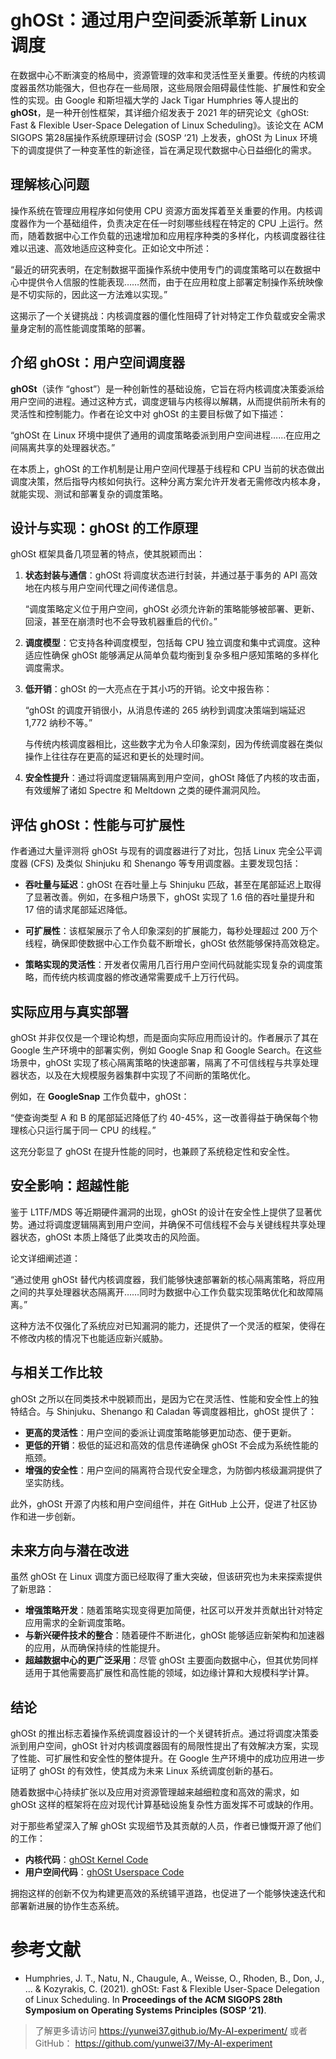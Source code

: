 # ghOSt：通过用户空间委派革新 Linux 调度

在数据中心不断演变的格局中，资源管理的效率和灵活性至关重要。传统的内核调度器虽然功能强大，但也存在一些局限，这些局限会阻碍最佳性能、扩展性和安全性的实现。由 Google 和斯坦福大学的 Jack Tigar Humphries 等人提出的**ghOSt**，是一种开创性框架，其详细介绍发表于 2021 年的研究论文《ghOSt: Fast & Flexible User-Space Delegation of Linux Scheduling》。该论文在 ACM SIGOPS 第28届操作系统原理研讨会 (SOSP ‘21) 上发表，ghOSt 为 Linux 环境下的调度提供了一种变革性的新途径，旨在满足现代数据中心日益细化的需求。

## 理解核心问题

操作系统在管理应用程序如何使用 CPU 资源方面发挥着至关重要的作用。内核调度器作为一个基础组件，负责决定在任一时刻哪些线程在特定的 CPU 上运行。然而，随着数据中心工作负载的迅速增加和应用程序种类的多样化，内核调度器往往难以迅速、高效地适应这种变化。正如论文中所述：

“最近的研究表明，在定制数据平面操作系统中使用专门的调度策略可以在数据中心中提供令人信服的性能表现……然而，由于在应用粒度上部署定制操作系统映像是不切实际的，因此这一方法难以实现。”

这揭示了一个关键挑战：内核调度器的僵化性阻碍了针对特定工作负载或安全需求量身定制的高性能调度策略的部署。

## 介绍 ghOSt：用户空间调度器

**ghOSt**（读作 “ghost”）是一种创新性的基础设施，它旨在将内核调度决策委派给用户空间的进程。通过这种方式，调度逻辑与内核得以解耦，从而提供前所未有的灵活性和控制能力。作者在论文中对 ghOSt 的主要目标做了如下描述：

“ghOSt 在 Linux 环境中提供了通用的调度策略委派到用户空间进程……在应用之间隔离共享的处理器状态。”

在本质上，ghOSt 的工作机制是让用户空间代理基于线程和 CPU 当前的状态做出调度决策，然后指导内核如何执行。这种分离方案允许开发者无需修改内核本身，就能实现、测试和部署复杂的调度策略。

## 设计与实现：ghOSt 的工作原理

ghOSt 框架具备几项显著的特点，使其脱颖而出：

1. **状态封装与通信**：ghOSt 将调度状态进行封装，并通过基于事务的 API 高效地在内核与用户空间代理之间传递信息。
   
   “调度策略定义位于用户空间，ghOSt 必须允许新的策略能够被部署、更新、回滚，甚至在崩溃时也不会导致机器重启的代价。”

2. **调度模型**：它支持各种调度模型，包括每 CPU 独立调度和集中式调度。这种适应性确保 ghOSt 能够满足从简单负载均衡到复杂多租户感知策略的多样化调度需求。

3. **低开销**：ghOSt 的一大亮点在于其小巧的开销。论文中报告称：
   
   “ghOSt 的调度开销很小，从消息传递的 265 纳秒到调度决策端到端延迟 1,772 纳秒不等。”

   与传统内核调度器相比，这些数字尤为令人印象深刻，因为传统调度器在类似操作上往往存在更高的延迟和更长的处理时间。

4. **安全性提升**：通过将调度逻辑隔离到用户空间，ghOSt 降低了内核的攻击面，有效缓解了诸如 Spectre 和 Meltdown 之类的硬件漏洞风险。

## 评估 ghOSt：性能与可扩展性

作者通过大量评测将 ghOSt 与现有的调度器进行了对比，包括 Linux 完全公平调度器 (CFS) 及类似 Shinjuku 和 Shenango 等专用调度器。主要发现包括：

- **吞吐量与延迟**：ghOSt 在吞吐量上与 Shinjuku 匹敌，甚至在尾部延迟上取得了显著改善。例如，在多租户场景下，ghOSt 实现了 1.6 倍的吞吐量提升和 17 倍的请求尾部延迟降低。

- **可扩展性**：该框架展示了令人印象深刻的扩展能力，每秒处理超过 200 万个线程，确保即使数据中心工作负载不断增长，ghOSt 依然能够保持高效稳定。

- **策略实现的灵活性**：开发者仅需用几百行用户空间代码就能实现复杂的调度策略，而传统内核调度器的修改通常需要成千上万行代码。

## 实际应用与真实部署

ghOSt 并非仅仅是一个理论构想，而是面向实际应用而设计的。作者展示了其在 Google 生产环境中的部署实例，例如 Google Snap 和 Google Search。在这些场景中，ghOSt 实现了核心隔离策略的快速部署，隔离了不可信线程与共享处理器状态，以及在大规模服务器集群中实现了不间断的策略优化。

例如，在 **GoogleSnap** 工作负载中，ghOSt：

“使查询类型 A 和 B 的尾部延迟降低了约 40-45%，这一改善得益于确保每个物理核心只运行属于同一 CPU 的线程。”

这充分彰显了 ghOSt 在提升性能的同时，也兼顾了系统稳定性和安全性。

## 安全影响：超越性能

鉴于 L1TF/MDS 等近期硬件漏洞的出现，ghOSt 的设计在安全性上提供了显著优势。通过将调度逻辑隔离到用户空间，并确保不可信线程不会与关键线程共享处理器状态，ghOSt 本质上降低了此类攻击的风险面。

论文详细阐述道：

“通过使用 ghOSt 替代内核调度器，我们能够快速部署新的核心隔离策略，将应用之间的共享处理器状态隔离开……同时为数据中心工作负载实现策略优化和故障隔离。”

这种方法不仅强化了系统应对已知漏洞的能力，还提供了一个灵活的框架，使得在不修改内核的情况下也能适应新兴威胁。

## 与相关工作比较

ghOSt 之所以在同类技术中脱颖而出，是因为它在灵活性、性能和安全性上的独特结合。与 Shinjuku、Shenango 和 Caladan 等调度器相比，ghOSt 提供了：

- **更高的灵活性**：用户空间的委派让调度策略能够更加动态、便于更新。
- **更低的开销**：极低的延迟和高效的信息传递确保 ghOSt 不会成为系统性能的瓶颈。
- **增强的安全性**：用户空间的隔离符合现代安全理念，为防御内核级漏洞提供了坚实防线。

此外，ghOSt 开源了内核和用户空间组件，并在 GitHub 上公开，促进了社区协作和进一步创新。

## 未来方向与潜在改进

虽然 ghOSt 在 Linux 调度方面已经取得了重大突破，但该研究也为未来探索提供了新思路：

- **增强策略开发**：随着策略实现变得更加简便，社区可以开发并贡献出针对特定应用需求的全新调度策略。
- **与新兴硬件技术的整合**：随着硬件不断进化，ghOSt 能够适应新架构和加速器的应用，从而确保持续的性能提升。
- **超越数据中心的更广泛采用**：尽管 ghOSt 主要面向数据中心，但其优势同样适用于其他需要高扩展性和高性能的领域，如边缘计算和大规模科学计算。

## 结论

ghOSt 的推出标志着操作系统调度器设计的一个关键转折点。通过将调度决策委派到用户空间，ghOSt 针对内核调度器固有的局限性提出了有效解决方案，实现了性能、可扩展性和安全性的整体提升。在 Google 生产环境中的成功应用进一步证明了 ghOSt 的有效性，使其成为未来 Linux 系统调度创新的基石。

随着数据中心持续扩张以及应用对资源管理越来越细粒度和高效的需求，如 ghOSt 这样的框架将在应对现代计算基础设施复杂性方面发挥不可或缺的作用。

对于那些希望深入了解 ghOSt 实现细节及其贡献的人员，作者已慷慨开源了他们的工作：

- **内核代码**：[ghOSt Kernel Code](https://github.com/google/ghost-kernel)
- **用户空间代码**：[ghOSt Userspace Code](https://github.com/google/ghost-userspace)

拥抱这样的创新不仅为构建更高效的系统铺平道路，也促进了一个能够快速迭代和部署新进展的协作生态系统。

# 参考文献

- Humphries, J. T., Natu, N., Chaugule, A., Weisse, O., Rhoden, B., Don, J., ... & Kozyrakis, C. (2021). ghOSt: Fast & Flexible User-Space Delegation of Linux Scheduling. In **Proceedings of the ACM SIGOPS 28th Symposium on Operating Systems Principles (SOSP ’21)**.

> 了解更多请访问 <https://yunwei37.github.io/My-AI-experiment/> 或者 GitHub： <https://github.com/yunwei37/My-AI-experiment>
